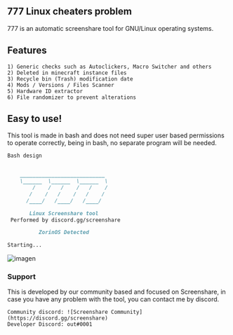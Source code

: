 ## 777 Linux cheaters problem

777 is an automatic screenshare tool for GNU/Linux operating systems.

## Features
```
1) Generic checks such as Autoclickers, Macro Switcher and others
2) Deleted in minecraft instance files
3) Recycle bin (Trash) modification date
4) Mods / Versions / Files Scanner
5) Hardware ID extractor
6) File randomizer to prevent alterations
```

## Easy to use!

This tool is made in bash and does not need super user based permissions to operate correctly, being in bash, no separate program will be needed.

```markdown
Bash design


    ___________________________
    \______  \______  \______  \
        /    /   /    /   /    /
       /    /   /    /   /    /
      /____/   /____/   /____/

       Linux Screenshare tool
 Performed by discord.gg/screenshare

          ZorinOS Detected

Starting...

```
![imagen](https://user-images.githubusercontent.com/80014347/147298630-296f3025-3ec2-45ff-b621-479fe4f14c8c.png)

### Support

This is developed by our community based and focused on Screenshare, in case you have any problem with the tool, you can contact me by discord.

```
Community discord: ![Screenshare Community](https://discord.gg/screenshare)
Developer Discord: out#0001
```

